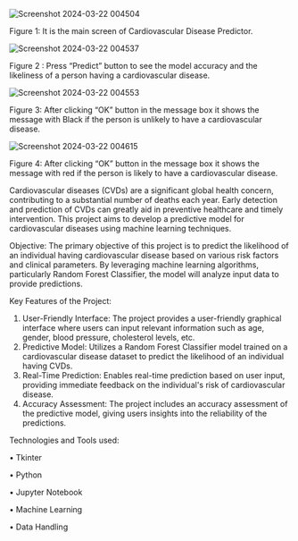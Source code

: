 ![Screenshot 2024-03-22 004504](https://github.com/ykhan2476/CardiovascularHeartDiseasePrediction.io/assets/113904335/0facc63f-0b98-4344-b2af-834dd974a415)

Figure 1: It is the main screen of Cardiovascular Disease Predictor.

![Screenshot 2024-03-22 004537](https://github.com/ykhan2476/CardiovascularHeartDiseasePrediction.io/assets/113904335/cee440a9-e8ee-4ecb-92ba-f910918798bc)

Figure 2 : Press “Predict” button to see the model accuracy and the likeliness of a person having a cardiovascular disease.

![Screenshot 2024-03-22 004553](https://github.com/ykhan2476/CardiovascularHeartDiseasePrediction.io/assets/113904335/f40f8930-f811-40df-bec4-c7a6c324de36)

Figure 3: After clicking “OK” button in the message box it shows the message with Black if the person is unlikely to have a cardiovascular disease.

![Screenshot 2024-03-22 004615](https://github.com/ykhan2476/CardiovascularHeartDiseasePrediction.io/assets/113904335/d1983dc2-fe96-4a17-ad41-6bdb52210105)

Figure 4: After clicking “OK” button in the message box it shows the message with red if the person is likely to have a cardiovascular disease.


Cardiovascular diseases (CVDs) are a significant global health concern, contributing to a substantial number of deaths each year. Early detection and prediction of CVDs can greatly aid in preventive healthcare and timely intervention. This project aims to develop a predictive
model for cardiovascular diseases using machine learning techniques.

Objective:
The primary objective of this project is to predict the likelihood of an individual having cardiovascular disease based on various risk factors and clinical parameters. By leveraging machine learning algorithms, particularly Random Forest Classifier, the model will analyze
input data to provide predictions.

Key Features of the Project:
1. User-Friendly Interface: The project provides a user-friendly graphical interface where users can input relevant information such as age, gender, blood pressure, cholesterol levels, etc.
2. Predictive Model: Utilizes a Random Forest Classifier model trained on a cardiovascular disease dataset to predict the likelihood of an individual having CVDs.
3. Real-Time Prediction: Enables real-time prediction based on user input, providing immediate feedback on the individual's risk of cardiovascular disease.
4. Accuracy Assessment: The project includes an accuracy assessment of the predictive model, giving users insights into the reliability of the predictions.
   
Technologies and Tools used:

• Tkinter

• Python

• Jupyter Notebook

• Machine Learning

• Data Handling


